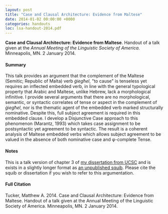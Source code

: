 ```yaml
---
layout: post
title: "Case and Clausal Architecture: Evidence from Maltese"
date: 2014-01-02 00:00:00 +0000
categories: handouts
loc: lsa-handout-2014.pdf
---
```


**Case and Clausal Architecture: Evidence from Maltese**. Handout of a talk given at the _Annual Meeting of the Linguistic Society of America_. Minneapolis, MN. 2 January 2014.

<!---more--->

#### Summary

This talk provides an argument that the complement of the Maltese (Semitic; Republic of Malta) verb _ġiegħel_, "to cause" is tenseless yet requires an inflected embedded verb, in line with the general typological property that Arabic and Maltese, unlike Hebrew, lack a morphological infinitive. I provide several arguments that there are no morphological, semantic, or syntactic correlates of tense or aspect in the complement of _ġiegħel_, nor is the thematic agent of the embedded verb marked structurally nominative. Despite this, full subject agreement is required in this embedded clause. I develop a <span class="construct">Disjunctive Case</span> approach to this phenomenon (Marantz, 1993) which takes case assignment to be postsyntactic yet agreement to be syntactic. The result is a coherent analysis of Maltese embedded verbs which allows subject agreement to be valued in the absence of both nominative case and φ-complete Tense.

#### Notes

This is a talk version of chapter 3 of [my dissertation from UCSC](/files/papers/dissertation.pdf) and is exists in a slightly longer format as [an unpublished squib](/files/papers/maltese-case-and-agreement.pdf). Please cite the squib or dissertation if you wish to refer to this argumentation.

#### Full Citation

Tucker, Matthew A. 2014. Case and Clausal Architecture: Evidence from Maltese. Handout of a talk given at the Annual Meeting of the Linguistic Society of America. Minneapolis, MN. 2 January 2014.